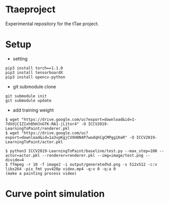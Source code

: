 # Ttaeproject

Experimental repository for the tTae project.


# Setup

- setting 
```
pip3 install torch==1.1.0
pip3 install tensorboardX
pip3 install opencv-python
```
- git submodule clone
```
git submodule init
git submodule update
```

- add training weight
```
$ wget "https://drive.google.com/uc?export=download&id=1-7dVdjCIZIxh8hHJnGTK-RA1-jL1tor4" -O ICCV2019-LearningToPaint/renderer.pkl
$ wget "https://drive.google.com/uc?export=download&id=1a3vpKgjCVXHON4P7wodqhCgCMPgg1KeR" -O ICCV2019-LearningToPaint/actor.pkl

$ python3 ICCV2019-LearningToPaint/baseline/test.py --max_step=100 --actor=actor.pkl --renderer=renderer.pkl --img=image/test.png --divide=4
$ ffmpeg -r 10 -f image2 -i output/generated%d.png -s 512x512 -c:v libx264 -pix_fmt yuv420p video.mp4 -q:v 0 -q:a 0
(make a painting process video)
```



# Curve point simulation

